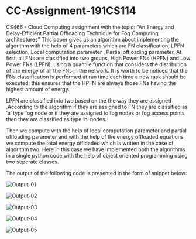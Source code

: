 # CC-Assignment-191CS114

CS466 - Cloud Computing assignment with the topic: "An Energy and Delay-Efficient Partial Offloading Technique for Fog Computing architectures"
This paper gives us an algorithm about implementing the algorithm with the help of 4 parameters which are FN classification, LPFN selection, Local computation parameter , Partial offloading parameter.
At first, all FNs are classified into two groups, High Power FNs (HPFN) and Low Power FNs (LPFN), using a quantile function that considers the distribution of the energy of all the FNs in the network. It is worth to be noticed that the FNs classification is performed at run time each time a new task should be executed; this ensures that the HPFN are always those FNs having the highest amount of energy.

LPFN are classified into two based on the the way they are assigned .According to the algorithm  if they are assigned to FN they are classified as ‘a’ type fog node or if they are assigned to fog nodes or fog access points then they are classified as type ‘b’ nodes.

Then we compute with the help of local computation parameter and partial offloading parameter and with the help of the energy offloaded equations we compute the total energy offloaded which is written in the case of algorithm two.
Here in this case we have implemented both the algorithms in a single python code with the help of object oriented programming using two seperate classes.

The output of the following code is presented in the form of snippet below:

![Output-01](https://user-images.githubusercontent.com/61815830/230916733-c191ab32-ef42-4938-8305-e4f0702e3b77.png)

![Output-02](https://user-images.githubusercontent.com/61815830/230916764-3c52b9cb-c21c-4e35-aba0-0dc5c4f821a0.png)

![Output-03](https://user-images.githubusercontent.com/61815830/230916781-7f8b39f5-7b76-4c0e-9963-9f40ba51f841.png)

![Output-04](https://user-images.githubusercontent.com/61815830/230916798-935e72e2-cfaf-42b3-8587-b2bdb486ff6d.png)

![Output-05](https://user-images.githubusercontent.com/61815830/230916815-7b164737-1578-432c-a0a0-0f2767407c3f.png)

